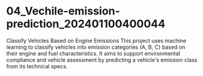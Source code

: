 # 04_Vechile-emission-prediction_202401100400044
 Classify Vehicles Based on Engine Emissions This project uses machine learning to classify vehicles into emission categories (A, B, C) based on their engine and fuel characteristics. It aims to support environmental compliance and vehicle assessment by predicting a vehicle's emission class from its technical specs.  

